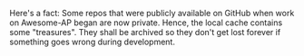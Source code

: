 Here's a fact: Some repos that were publicly available on GitHub when work on Awesome-AP began are now private.
Hence, the local cache contains some "treasures".
They shall be archived so they don't get lost forever if something goes wrong during development.

